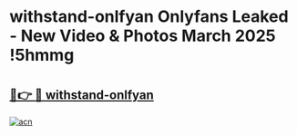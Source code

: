 # withstand-onlfyan Onlyfans Leaked - New Video & Photos March 2025 !5hmmg

# <h2><a href="https://m1lmvb.iuczelnia.edu.pl?title=withstand-onlfyan&ref=5hmmg">🔗👉 🔴 withstand-onlfyan</a></h2>

[![acn](https://github.com/user-attachments/assets/0f9c940e-d8b0-45ae-aac7-cd30a18b3e1c)](https://m1lmvb.iuczelnia.edu.pl?title=withstand-onlfyan&ref=5hmmg)

